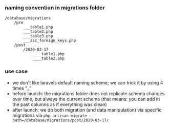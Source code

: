 ### naming convention in migrations folder
```
/database/migrations
	/pre
    	___table1.php
		___table2.php
		___table3.php
		___zzz_foreign_keys.php
    /post
    	/2020-03-17
        	____table1.php
        	____table2.php
```

### use case
- we don't like laravels default naming scheme; we can trick it by using 4 times "_"
- before launch: the migrations folder does not replicate schema changes over time, but always the current schema (that means: you can add in the past columns as if everything was clean)
- after launch: we do both migration (and data manipulation) via specific migrations via `php artisan migrate --path=/database/migrations/post/2020-03-17/`
